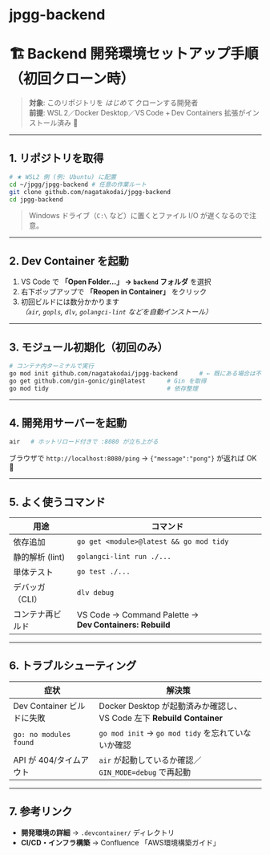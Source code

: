 # jpgg-backend

# 🏗️ Backend 開発環境セットアップ手順（初回クローン時）

> **対象**: このリポジトリを _はじめて_ クローンする開発者  
> **前提**: WSL 2／Docker Desktop／VS Code + Dev Containers 拡張がインストール済み 🐳

---

## 1. リポジトリを取得

```bash
# ★ WSL2 側 (例: Ubuntu) に配置
cd ~/jpgg/jpgg-backend # 任意の作業ルート
git clone github.com/nagatakodai/jpgg-backend
cd jpgg-backend
```

> Windows ドライブ（`C:\` など）に置くとファイル I/O が遅くなるので注意。

---

## 2. Dev Container を起動

1. VS Code で **「Open Folder…」 → `backend` フォルダ** を選択  
2. 右下ポップアップで **「Reopen in Container」** をクリック  
3. 初回ビルドには数分かかります  
   *（`air`, `gopls`, `dlv`, `golangci‑lint` などを自動インストール）*

---

## 3. モジュール初期化（初回のみ）

```bash
# コンテナ内ターミナルで実行
go mod init github.com/nagatakodai/jpgg-backend      # ← 既にある場合は不要
go get github.com/gin-gonic/gin@latest      # Gin を取得
go mod tidy                                 # 依存整理
```

---

## 4. 開発用サーバーを起動

```bash
air   # ホットリロード付きで :8080 が立ち上がる
```

ブラウザで `http://localhost:8080/ping` → `{"message":"pong"}` が返れば OK 🎉

---

## 5. よく使うコマンド

| 用途                 | コマンド |
| -------------------- | -------- |
| 依存追加             | `go get <module>@latest && go mod tidy` |
| 静的解析 (lint)      | `golangci-lint run ./...` |
| 単体テスト           | `go test ./...` |
| デバッガ（CLI）      | `dlv debug` |
| コンテナ再ビルド      | VS Code → Command Palette → **Dev Containers: Rebuild** |

---

## 6. トラブルシューティング

| 症状                                   | 解決策 |
| -------------------------------------- | ------ |
| Dev Container ビルドに失敗             | Docker Desktop が起動済みか確認し、VS Code 左下 **Rebuild Container** |
| `go: no modules found`                 | `go mod init` → `go mod tidy` を忘れていないか確認 |
| API が 404/タイムアウト                | `air` が起動しているか確認／`GIN_MODE=debug` で再起動 |

---

## 7. 参考リンク

* **開発環境の詳細** → `.devcontainer/` ディレクトリ  
* **CI/CD・インフラ構築** → Confluence 「AWS環境構築ガイド」

